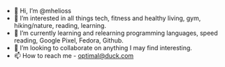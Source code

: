- 👋 Hi, I’m @mhelioss
- 👀 I’m interested in all things tech, fitness and healthy living, gym, hiking/nature, reading, learning.
- 🌱 I’m currently learning and relearning programming languages, speed reading, Google Pixel, Fedora, Github.                                                                                             
- 💞️ I’m looking to collaborate on anything I may find interesting.
- 📫 How to reach me - optimal@duck.com

<!---
mhelioss/mhelioss is a ✨ special ✨ repository because its `README.md` (this file) appears on your GitHub profile.
You can click the Preview link to take a look at your changes.
--->
